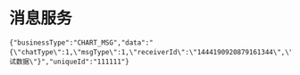 消息服务
===============

```
{"businessType":"CHART_MSG","data":"{\"chatType\":1,\"msgType\":1,\"receiverId\":\"1444190920879161344\",\"sendMsgContent\":\"测试数据\"}","uniqueId":"111111"}
```
